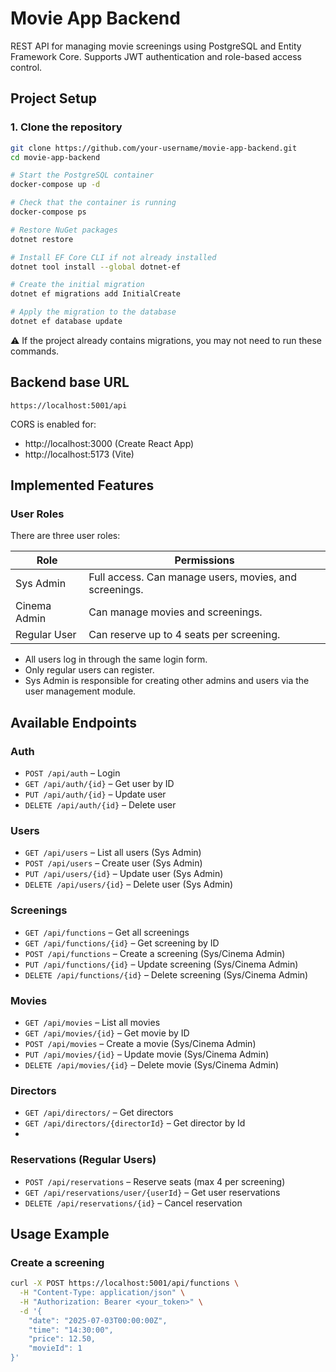 # Movie App Backend

REST API for managing movie screenings using PostgreSQL and Entity Framework Core. Supports JWT authentication and role-based access control.

## Project Setup

### 1. Clone the repository

```bash
git clone https://github.com/your-username/movie-app-backend.git
cd movie-app-backend

# Start the PostgreSQL container
docker-compose up -d

# Check that the container is running
docker-compose ps

# Restore NuGet packages
dotnet restore

# Install EF Core CLI if not already installed
dotnet tool install --global dotnet-ef

# Create the initial migration
dotnet ef migrations add InitialCreate

# Apply the migration to the database
dotnet ef database update
```

⚠️ If the project already contains migrations, you may not need to run these commands.

## Backend base URL

```
https://localhost:5001/api
```

CORS is enabled for:

- http://localhost:3000 (Create React App)
- http://localhost:5173 (Vite)

## Implemented Features

### User Roles

There are three user roles:

| Role         | Permissions                                              |
|--------------|----------------------------------------------------------|
| Sys Admin    | Full access. Can manage users, movies, and screenings.   |
| Cinema Admin | Can manage movies and screenings.                        |
| Regular User | Can reserve up to 4 seats per screening.                 |

- All users log in through the same login form.
- Only regular users can register.
- Sys Admin is responsible for creating other admins and users via the user management module.

## Available Endpoints

### Auth

- `POST /api/auth` – Login
- `GET /api/auth/{id}` – Get user by ID
- `PUT /api/auth/{id}` – Update user
- `DELETE /api/auth/{id}` – Delete user

### Users

- `GET /api/users` – List all users (Sys Admin)
- `POST /api/users` – Create user (Sys Admin)
- `PUT /api/users/{id}` – Update user (Sys Admin)
- `DELETE /api/users/{id}` – Delete user (Sys Admin)

### Screenings

- `GET /api/functions` – Get all screenings
- `GET /api/functions/{id}` – Get screening by ID
- `POST /api/functions` – Create a screening (Sys/Cinema Admin)
- `PUT /api/functions/{id}` – Update screening (Sys/Cinema Admin)
- `DELETE /api/functions/{id}` – Delete screening (Sys/Cinema Admin)

### Movies

- `GET /api/movies` – List all movies
- `GET /api/movies/{id}` – Get movie by ID
- `POST /api/movies` – Create a movie (Sys/Cinema Admin)
- `PUT /api/movies/{id}` – Update movie (Sys/Cinema Admin)
- `DELETE /api/movies/{id}` – Delete movie (Sys/Cinema Admin)

### Directors

- `GET /api/directors/` – Get directors
- `GET /api/directors/{directorId}` – Get director by Id
- 
### Reservations (Regular Users)

- `POST /api/reservations` – Reserve seats (max 4 per screening)
- `GET /api/reservations/user/{userId}` – Get user reservations
- `DELETE /api/reservations/{id}` – Cancel reservation

## Usage Example

### Create a screening

```bash
curl -X POST https://localhost:5001/api/functions \
  -H "Content-Type: application/json" \
  -H "Authorization: Bearer <your_token>" \
  -d '{
    "date": "2025-07-03T00:00:00Z",
    "time": "14:30:00",
    "price": 12.50,
    "movieId": 1
}'
```
